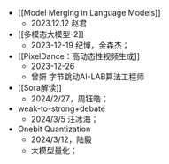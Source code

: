-  [[Model Merging in Language Models]] 
	- 2023.12.12 赵君
- [[多模态大模型-2]] 
	- 2023-12-19 纪博，金森杰；
- [[PixelDance：高动态性视频生成]]
	- 2023-12-26
	- 曾妍 字节跳动AI-LAB算法工程师
- [[Sora解读]]
	- 2024/2/27，周钰皓；
- weak-to-strong+debate
	- 2024/3/5 汪冰海；
- Onebit Quantization
	- 2024/3/12，陆毅
	- 大模型量化；